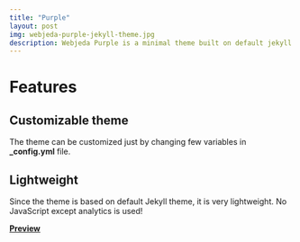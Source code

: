 ```yaml
---
title: "Purple"
layout: post
img: webjeda-purple-jekyll-theme.jpg
description: Webjeda Purple is a minimal theme built on default jekyll theme. It is very light highly customizable. Suitable for minimal blogs.
---
```


# Features

## Customizable theme
The theme can be customized just by changing few variables in **_config.yml** file.

## Lightweight
Since the theme is based on default Jekyll theme, it is very lightweight. No JavaScript except analytics is used!

[**Preview**]({{page.link}})